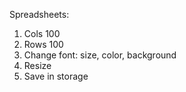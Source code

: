 Spreadsheets:
1. Cols 100
2. Rows 100
3. Change font: size, color, background
4. Resize
5. Save in storage
